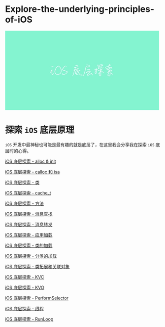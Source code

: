 # Explore-the-underlying-principles-of-iOS

![](https://raw.githubusercontent.com/LeeJunhui/blog_images/master/20200119023407.jpg)

# 探索 `iOS` 底层原理

`iOS` 开发中最神秘也可能是最有趣的就是底层了，在这里我会分享我在探索 `iOS` 底层时的心得。

[iOS 底层探索 - alloc & init](https://github.com/LeeJunhui/Explore-the-underlying-principles-of-iOS/blob/master/iOS%20%E5%BA%95%E5%B1%82%E6%8E%A2%E7%B4%A2%20-%20alloc%20%26%20init.md)

[iOS 底层探索 - calloc 和 isa](https://github.com/LeeJunhui/Explore-the-underlying-principles-of-iOS/blob/master/iOS%20%E5%BA%95%E5%B1%82%E6%8E%A2%E7%B4%A2%20-%20calloc%20%E5%92%8C%20isa.md)

[iOS 底层探索 - 类](https://github.com/LeeJunhui/Explore-the-underlying-principles-of-iOS/blob/master/iOS-%E5%BA%95%E5%B1%82%E6%8E%A2%E7%B4%A2%20-%20%E7%B1%BB.md)

[iOS 底层探索 - cache_t](https://github.com/LeeJunhui/Explore-the-underlying-principles-of-iOS/blob/master/iOS-%E5%BA%95%E5%B1%82%E6%8E%A2%E7%B4%A2%20-%20cache-t.md)

[iOS 底层探索 - 方法](https://github.com/LeeJunhui/Explore-the-underlying-principles-of-iOS/blob/master/iOS-%E5%BA%95%E5%B1%82%E6%8E%A2%E7%B4%A2%20-%20%E6%96%B9%E6%B3%95.md)

[iOS 底层探索 - 消息查找](https://github.com/LeeJunhui/Explore-the-underlying-principles-of-iOS/blob/master/iOS-%E5%BA%95%E5%B1%82%E6%8E%A2%E7%B4%A2%20-%20%E6%B6%88%E6%81%AF%E6%9F%A5%E6%89%BE.md)

[iOS 底层探索 - 消息转发](https://github.com/LeeJunhui/Explore-the-underlying-principles-of-iOS/blob/master/iOS-%E5%BA%95%E5%B1%82%E6%8E%A2%E7%B4%A2%20-%20%E6%B6%88%E6%81%AF%E8%BD%AC%E5%8F%91.md)

[iOS 底层探索 - 应用加载](https://github.com/LeeJunhui/Explore-the-underlying-principles-of-iOS/blob/master/iOS-%E5%BA%95%E5%B1%82%E6%8E%A2%E7%B4%A2%20-%20%E5%BA%94%E7%94%A8%E5%8A%A0%E8%BD%BD.md)

[iOS 底层探索 - 类的加载](https://github.com/LeeJunhui/Explore-the-underlying-principles-of-iOS/blob/master/iOS-%E5%BA%95%E5%B1%82%E6%8E%A2%E7%B4%A2%20-%20%E7%B1%BB%E7%9A%84%E5%8A%A0%E8%BD%BD.md)

[iOS 底层探索 - 分类的加载](https://github.com/LeeJunhui/Explore-the-underlying-principles-of-iOS/blob/master/iOS-%E5%BA%95%E5%B1%82%E6%8E%A2%E7%B4%A2%20-%20%E5%88%86%E7%B1%BB%E7%9A%84%E5%8A%A0%E8%BD%BD.md)

[iOS 底层探索 - 类拓展和关联对象](https://github.com/LeeJunhui/Explore-the-underlying-principles-of-iOS/blob/master/iOS%20%E5%BA%95%E5%B1%82%E6%8E%A2%E7%B4%A2%20-%20%E7%B1%BB%E6%8B%93%E5%B1%95%E5%92%8C%E5%85%B3%E8%81%94%E5%AF%B9%E8%B1%A1.md)

[iOS 底层探索 - KVC](https://github.com/LeeJunhui/Explore-the-underlying-principles-of-iOS/blob/master/iOS-%E5%BA%95%E5%B1%82%E6%8E%A2%E7%B4%A2%20-%20KVC.md)

[iOS 底层探索 - KVO](https://github.com/LeeJunhui/Explore-the-underlying-principles-of-iOS/blob/master/iOS-%E5%BA%95%E5%B1%82%E6%8E%A2%E7%B4%A2%20-%20KVO.md)

[iOS 底层探索 - PerformSelector](https://github.com/LeeJunhui/Explore-the-underlying-principles-of-iOS/blob/master/iOS-%E6%9F%A5%E6%BC%8F%E8%A1%A5%E7%BC%BA%20-%20performSelector.md)

[iOS 底层探索 - 线程](https://github.com/LeeJunhui/Explore-the-underlying-principles-of-iOS/blob/master/iOS-%E6%9F%A5%E6%BC%8F%E8%A1%A5%E7%BC%BA%20-%20%E7%BA%BF%E7%A8%8B.md)

[iOS 底层探索 - RunLoop](https://github.com/LeeJunhui/Explore-the-underlying-principles-of-iOS/blob/master/iOS-%E6%9F%A5%E6%BC%8F%E8%A1%A5%E7%BC%BA%20-%20RunLoop.md)